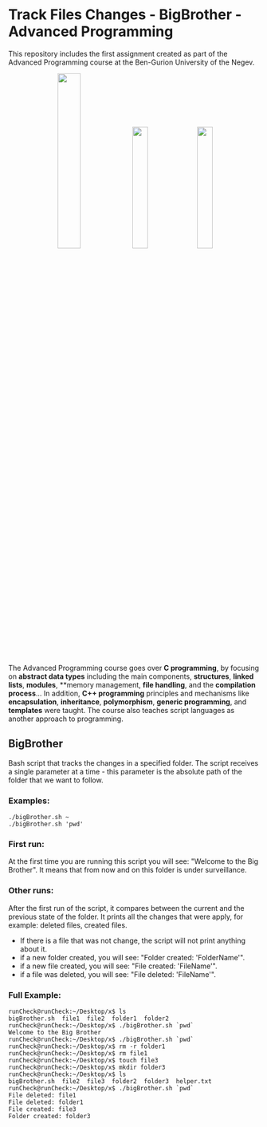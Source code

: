 # Track Files Changes - BigBrother - Advanced Programming
This repository includes the first assignment created as part of the Advanced Programming course at the Ben-Gurion University of the Negev.

<p align="center">
<img src="https://shushan.co.il/wp-content/uploads/2021/08/bash.jpg"  width=30%>
<img src="https://wallpaperaccess.com/full/1537294.png"  width=25%>
<img src="https://i.pinimg.com/originals/fe/60/4c/fe604c386cbe5de093a44ac6584be8c4.jpg"  width=25%>
</p>

The Advanced Programming course goes over **C programming**, by focusing on **abstract data types** including the main components, **structures**, **linked lists**, **modules**, **memory management, **file handling**, and the **compilation process**... In addition, **C++ programming** principles and mechanisms like **encapsulation**, **inheritance**, **polymorphism**, **generic programming**, and **templates** were taught. The course also teaches script languages as another approach to programming.

## BigBrother
Bash script that tracks the changes in a specified folder.
The script receives a single parameter at a time - this parameter is the absolute path of the folder that we want to follow.

### Examples:
```
./bigBrother.sh ~
./bigBrother.sh 'pwd'
```
### First run:
At the first time you are running this script you will see: "Welcome to the Big Brother". It means that from now and on this folder is under surveillance.

### Other runs:
After the first run of the script, it compares between the current and the previous state of the folder.
It prints all the changes that were apply, for example: deleted files, created files. 
* If there is a file that was not change, the script will not print anything about it.
* if a new folder created, you will see: "Folder created: 'FolderName'".
* if a new file created, you will see: "File created: 'FileName'".
* if a file was deleted, you will see: "File deleted: 'FileName'".

### Full Example:
```
runCheck@runCheck:~/Desktop/x$ ls
bigBrother.sh  file1  file2  folder1  folder2
runCheck@runCheck:~/Desktop/x$ ./bigBrother.sh `pwd`
Welcome to the Big Brother
runCheck@runCheck:~/Desktop/x$ ./bigBrother.sh `pwd`
runCheck@runCheck:~/Desktop/x$ rm -r folder1
runCheck@runCheck:~/Desktop/x$ rm file1
runCheck@runCheck:~/Desktop/x$ touch file3
runCheck@runCheck:~/Desktop/x$ mkdir folder3
runCheck@runCheck:~/Desktop/x$ ls
bigBrother.sh  file2  file3  folder2  folder3  helper.txt
runCheck@runCheck:~/Desktop/x$ ./bigBrother.sh `pwd`
File deleted: file1
File deleted: folder1
File created: file3
Folder created: folder3
```
